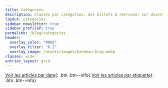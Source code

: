 ```yaml
---
title: Catégories
description: Classés par catégories, des billets à retrouver sur divers thèmes qui me touchent. Ici, je peux parler écriture ou lecture, mais pas que !
layout: categories
sidebar_newsletter: true
sidebar_profilSP: true
permalink: /blog/categories
header:
  overlay_color: "#000"
  overlay_filter: "0.2"
  overlay_image: /assets/images/bandeau-blog.webp
classes: wide
entries_layout: grid
---
```


[Voir les articles par date](/blog){: .btn .btn--info}
[Voir les articles par étiquette](/blog/tags){: .btn .btn--info}
